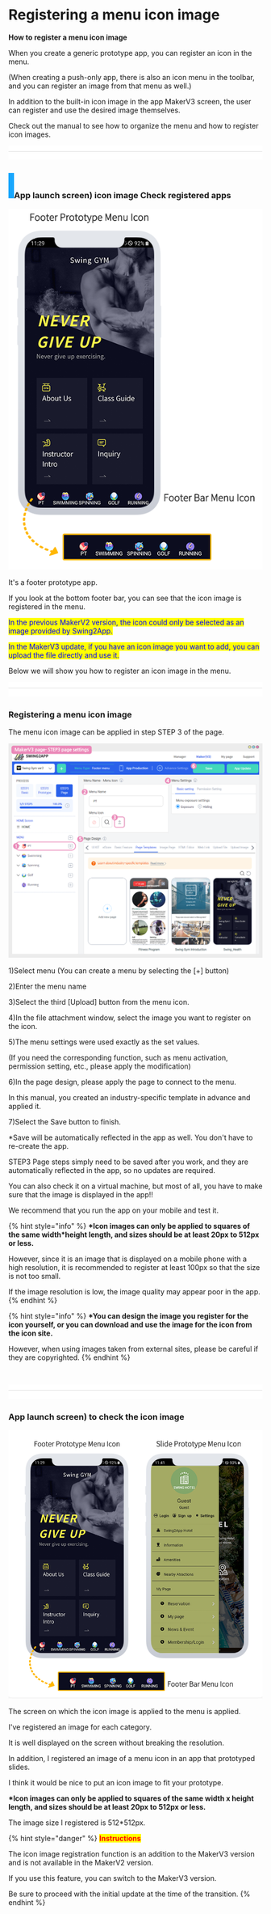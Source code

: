 # Registering a menu icon image

**How to register a menu icon image**

When you create a generic prototype app, you can register an icon in the menu.

(When creating a push-only app, there is also an icon menu in the toolbar, and you can register an image from that menu as well.)

In addition to the built-in icon image in the app MakerV3 screen, the user can register and use the desired image themselves.

Check out the manual to see how to organize the menu and how to register icon images.

![](<../../../.gitbook/assets/구분선 (1) (1) (1).PNG>)

### ![](<../../../.gitbook/assets/단락1-1 (1).png>)App launch screen) icon image Check registered apps

<div align="left">

<img src="../../../.gitbook/assets/메뉴아이콘1.png" alt="">

</div>

​It's a footer prototype app.

If you look at the bottom footer bar, you can see that the icon image is registered in the menu.

<mark style="color:blue;">In the previous MakerV2 version, the icon could only be selected as an image provided by Swing2App.</mark>

<mark style="color:blue;">In the MakerV3 update, if you have an icon image you want to add, you can upload the file directly and use it.</mark>

Below we will show you how to register an icon image in the menu.

![](<../../../.gitbook/assets/구분선 (1) (1) (1).PNG>)

###  Registering a menu icon image

The menu icon image can be applied in step STEP 3 of the page.

![](../../../.gitbook/assets/20221415.png)

1\)Select menu (You can create a menu by selecting the \[+] button)

2\)Enter the menu name

3\)Select the third \[Upload] button from the menu icon.

4\)In the file attachment window, select the image you want to register on the icon.

5\)The menu settings were used exactly as the set values.

(If you need the corresponding function, such as menu activation, permission setting, etc., please apply the modification)

6\)In the page design, please apply the page to connect to the menu.

In this manual, you created an industry-specific template in advance and applied it.

7\)Select the Save button to finish.

\*Save will be automatically reflected in the app as well. You don't have to re-create the app.



​STEP3 Page steps simply need to be saved after you work, and they are automatically reflected in the app, so no updates are required.

You can also check it on a virtual machine, but most of all, you have to make sure that the image is displayed in the app!!

We recommend that you run the app on your mobile and test it.

{% hint style="info" %}
**\*Icon images can only be applied to squares of the same width\*height length, and sizes should be at least 20px to 512px or less.**

However, since it is an image that is displayed on a mobile phone with a high resolution, it is recommended to register at least 100px so that the size is not too small.

If the image resolution is low, the image quality may appear poor in the app.
{% endhint %}

{% hint style="info" %}
**\*You can design the image you register for the icon yourself, or you can download and use the image for the icon from the icon site.**

However, when using images taken from external sites, please be careful if they are copyrighted.
{% endhint %}

​

![](<../../../.gitbook/assets/구분선 (1) (1) (1).PNG>)

###  App launch screen) to check the icon image

![](../../../.gitbook/assets/메뉴아이콘2.png)

The screen on which the icon image is applied to the menu is applied.

I've registered an image for each category.

It is well displayed on the screen without breaking the resolution.

In addition, I registered an image of a menu icon in an app that prototyped slides.

I think it would be nice to put an icon image to fit your prototype.

**\*Icon images can only be applied to squares of the same width x height length, and sizes should be at least 20px to 512px or less.**

The image size I registered is 512\*512px.



{% hint style="danger" %}
<mark style="color:red;">**Instructions**</mark>

The icon image registration function is an addition to the MakerV3 version and is not available in the MakerV2 version.

If you use this feature, you can switch to the MakerV3 version.&#x20;

Be sure to proceed with the initial update at the time of the transition.
{% endhint %}


